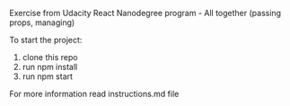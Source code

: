 Exercise from Udacity React Nanodegree program - All together (passing props, managing)

To start the project:

1. clone this repo
2. run npm install
3. run npm start

For more information read instructions.md file 

